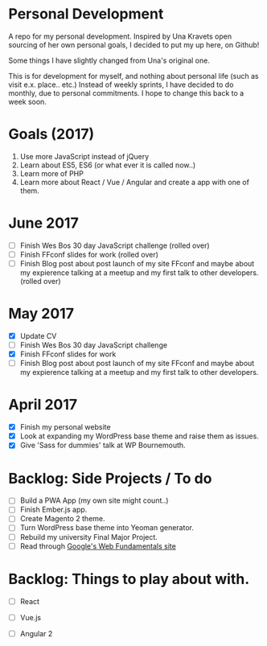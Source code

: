 # Personal Development
A repo for my personal development. Inspired by Una Kravets open sourcing of her own personal goals, I decided to put my up here, on Github!

Some things I have slightly changed from Una's original one.

This is for development for myself, and nothing about personal life (such as visit e.x. place.. etc.)
Instead of weekly sprints, I have decided to do monthly, due to personal commitments. I hope to change this back to a week soon.

# Goals (2017)
1. Use more JavaScript instead of jQuery
2. Learn about ES5, ES6 (or what ever it is called now..)
3. Learn more of PHP
4. Learn more about React / Vue / Angular and create a app with one of them.

# June 2017
- [ ] Finish Wes Bos 30 day JavaScript challenge (rolled over)
- [ ] Finish FFconf slides for work (rolled over)
- [ ] Finish Blog post about post launch of my site FFconf and maybe about my expierence talking at a meetup and my first talk to other developers. (rolled over)

# May 2017
- [x] Update CV
- [ ] Finish Wes Bos 30 day JavaScript challenge
- [x] Finish FFconf slides for work
- [ ] Finish Blog post about post launch of my site FFconf and maybe about my expierence talking at a meetup and my first talk to other developers.

# April 2017
- [x] Finish my personal website
- [x] Look at expanding my WordPress base theme and raise them as issues.
- [x] Give 'Sass for dummies' talk at WP Bournemouth.

# Backlog: Side Projects / To do
- [ ] Build a PWA App (my own site might count..)
- [ ] Finish Ember.js app.
- [ ] Create Magento 2 theme.
- [ ] Turn WordPress base theme into Yeoman generator.
- [ ] Rebuild my university Final Major Project. 
- [ ] Read through [Google's Web Fundamentals site](https://developers.google.com/web/fundamentals/)

# Backlog: Things to play about with.
- [ ] React
- [ ] Vue.js
- [ ] Angular 2

